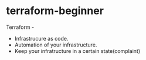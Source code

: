 # terraform-beginner

Terraform -
* Infrastrucure as code.
* Automation of your infrastructure.
* Keep your infratructure in a certain state(complaint)
